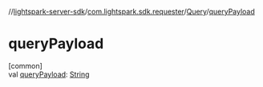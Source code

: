//[lightspark-server-sdk](../../../index.md)/[com.lightspark.sdk.requester](../index.md)/[Query](index.md)/[queryPayload](query-payload.md)

# queryPayload

[common]\
val [queryPayload](query-payload.md): [String](https://kotlinlang.org/api/latest/jvm/stdlib/kotlin/-string/index.html)
